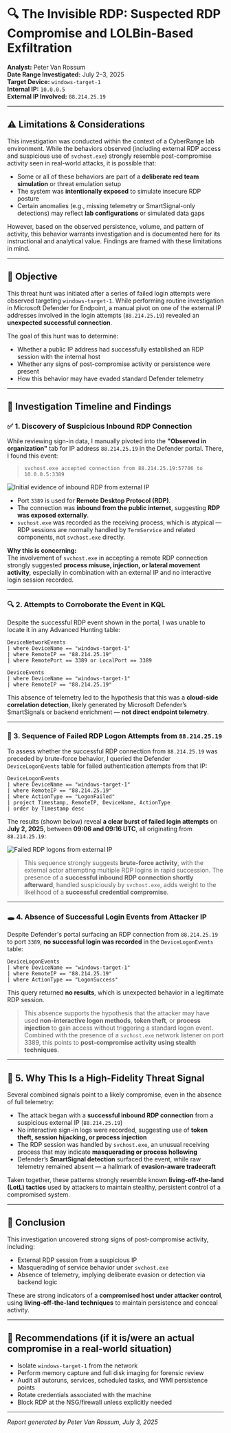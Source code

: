 # 🔍 The Invisible RDP: Suspected RDP Compromise and LOLBin-Based Exfiltration

**Analyst:** Peter Van Rossum  
**Date Range Investigated:** July 2–3, 2025  
**Target Device:** `windows-target-1`  
**Internal IP:** `10.0.0.5`  
**External IP Involved:** `88.214.25.19`  

---

## ⚠️ Limitations & Considerations

This investigation was conducted within the context of a CyberRange lab environment. While the behaviors observed (including external RDP access and suspicious use of `svchost.exe`) strongly resemble post-compromise activity seen in real-world attacks, it is possible that:

- Some or all of these behaviors are part of a **deliberate red team simulation** or threat emulation setup  
- The system was **intentionally exposed** to simulate insecure RDP posture  
- Certain anomalies (e.g., missing telemetry or SmartSignal-only detections) may reflect **lab configurations** or simulated data gaps  

However, based on the observed persistence, volume, and pattern of activity, this behavior warrants investigation and is documented here for its instructional and analytical value. Findings are framed with these limitations in mind.

---

## 🎯 Objective

This threat hunt was initiated after a series of failed login attempts were observed targeting `windows-target-1`. While performing routine investigation in Microsoft Defender for Endpoint, a manual pivot on one of the external IP addresses involved in the login attempts (`88.214.25.19`) revealed an **unexpected successful connection**.

The goal of this hunt was to determine:
- Whether a public IP address had successfully established an RDP session with the internal host  
- Whether any signs of post-compromise activity or persistence were present  
- How this behavior may have evaded standard Defender telemetry  

---

## 🧭 Investigation Timeline and Findings

### ✅ 1. Discovery of Suspicious Inbound RDP Connection

While reviewing sign-in data, I manually pivoted into the **"Observed in organization"** tab for IP address `88.214.25.19` in the Defender portal. There, I found this event:

> `svchost.exe accepted connection from 88.214.25.19:57706 to 10.0.0.5:3389`

![Initial evidence of inbound RDP from external IP](./InitialEvidence1.png)

- Port `3389` is used for **Remote Desktop Protocol (RDP)**.  
- The connection was **inbound from the public internet**, suggesting **RDP was exposed externally**.  
- `svchost.exe` was recorded as the receiving process, which is atypical — RDP sessions are normally handled by `TermService` and related components, not `svchost.exe` directly.  

**Why this is concerning:**  
The involvement of `svchost.exe` in accepting a remote RDP connection strongly suggested **process misuse, injection, or lateral movement activity**, especially in combination with an external IP and no interactive login session recorded.

---

### 🔍 2. Attempts to Corroborate the Event in KQL

Despite the successful RDP event shown in the portal, I was unable to locate it in any Advanced Hunting table:

```kql
DeviceNetworkEvents
| where DeviceName == "windows-target-1"
| where RemoteIP == "88.214.25.19"
| where RemotePort == 3389 or LocalPort == 3389
```

```kql
DeviceEvents
| where DeviceName == "windows-target-1"
| where RemoteIP == "88.214.25.19"
```

This absence of telemetry led to the hypothesis that this was a **cloud-side correlation detection**, likely generated by Microsoft Defender’s SmartSignals or backend enrichment — **not direct endpoint telemetry**.

---

### 🔐 3. Sequence of Failed RDP Logon Attempts from `88.214.25.19`

To assess whether the successful RDP connection from `88.214.25.19` was preceded by brute-force behavior, I queried the Defender `DeviceLogonEvents` table for failed authentication attempts from that IP:

```kql
DeviceLogonEvents
| where DeviceName == "windows-target-1"
| where RemoteIP == "88.214.25.19"
| where ActionType == "LogonFailed"
| project Timestamp, RemoteIP, DeviceName, ActionType
| order by Timestamp desc
```

The results (shown below) reveal **a clear burst of failed login attempts** on **July 2, 2025**, between **09:06 and 09:16 UTC**, all originating from `88.214.25.19`:

![Failed RDP logons from external IP](./FailedLogins.png)

> This sequence strongly suggests **brute-force activity**, with the external actor attempting multiple RDP logins in rapid succession. The presence of a **successful inbound RDP connection shortly afterward**, handled suspiciously by `svchost.exe`, adds weight to the likelihood of a **successful credential compromise**.

---

### 🕳️ 4. Absence of Successful Login Events from Attacker IP

Despite Defender's portal surfacing an RDP connection from `88.214.25.19` to port `3389`, **no successful login was recorded** in the `DeviceLogonEvents` table:

```kql
DeviceLogonEvents
| where DeviceName == "windows-target-1"
| where RemoteIP == "88.214.25.19"
| where ActionType == "LogonSuccess"
```

This query returned **no results**, which is unexpected behavior in a legitimate RDP session.

> This absence supports the hypothesis that the attacker may have used **non-interactive logon methods**, **token theft**, or **process injection** to gain access without triggering a standard logon event. Combined with the presence of a `svchost.exe` network listener on port 3389, this points to **post-compromise activity using stealth techniques**.

---

## 🧠 5. Why This Is a High-Fidelity Threat Signal

Several combined signals point to a likely compromise, even in the absence of full telemetry:

- The attack began with a **successful inbound RDP connection** from a suspicious external IP (`88.214.25.19`)  
- No interactive sign-in logs were recorded, suggesting use of **token theft, session hijacking, or process injection**  
- The RDP session was handled by `svchost.exe`, an unusual receiving process that may indicate **masquerading or process hollowing**  
- Defender’s **SmartSignal detection** surfaced the event, while raw telemetry remained absent — a hallmark of **evasion-aware tradecraft**

Taken together, these patterns strongly resemble known **living-off-the-land (LotL) tactics** used by attackers to maintain stealthy, persistent control of a compromised system.

---

## 📌 Conclusion

This investigation uncovered strong signs of post-compromise activity, including:

- External RDP session from a suspicious IP  
- Masquerading of service behavior under `svchost.exe`  
- Absence of telemetry, implying deliberate evasion or detection via backend logic  

These are strong indicators of a **compromised host under attacker control**, using **living-off-the-land techniques** to maintain persistence and conceal activity.

---

## 🧩 Recommendations (if it is/were an actual compromise in a real-world situation)

- Isolate `windows-target-1` from the network  
- Perform memory capture and full disk imaging for forensic review  
- Audit all autoruns, services, scheduled tasks, and WMI persistence points  
- Rotate credentials associated with the machine  
- Block RDP at the NSG/firewall unless explicitly needed  

---

_Report generated by Peter Van Rossum, July 3, 2025_
